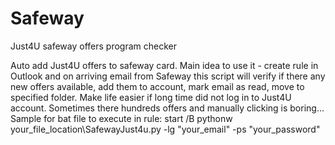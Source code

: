 # Safeway
Just4U safeway offers program checker

  Auto add Just4U offers to safeway card.
Main idea to use it - create rule in Outlook and on arriving email from Safeway this script will verify 
if there any new offers available, add them to account, mark email as read, move to specified folder.
  Make life easier if long time did not log in to Just4U account. Sometimes there hundreds offers and 
manually clicking is boring...
Sample for bat file to execute in rule:
  start /B pythonw your_file_location\SafewayJust4u.py -lg "your_email" -ps "your_password"
